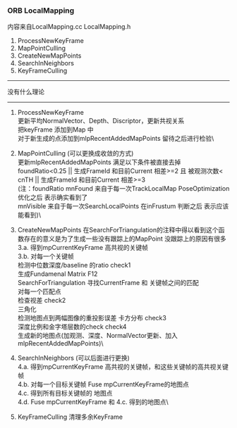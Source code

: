 <!--
 * @Author: Liu Weilong
 * @Date: 2021-01-28 15:08:16
 * @LastEditors: Liu Weilong 
 * @LastEditTime: 2021-01-29 14:22:25
 * @FilePath: /3rd-test-learning/31. orb_slam_related/doc/ORB_mapping.md
 * @Description: 
-->
### ORB LocalMapping
内容来自LocalMapping.cc LocalMapping.h
1. ProcessNewKeyFrame
2. MapPointCulling
3. CreateNewMapPoints
4. SearchInNeighbors
5. KeyFrameCulling
   
------
没有什么理论

------
1. ProcessNewKeyFrame\
   更新平均NormalVector、Depth、Discriptor，更新共视关系\
   把keyFrame 添加到Map 中\
   对于新生成的点添加到mlpRecentAddedMapPoints 留待之后进行检验\
2. MapPointCulling (可以更换成收敛的方式)\
   更新mlpRecentAddedMapPoints 满足以下条件被直接去掉\
   foundRatio<0.25 || 生成FrameId 和目前Current 相差>=2 且 被观测次数< cnTH || 生成FrameId 和目前Current 相差>=3\
   (注：foundRatio  mnFound 来自于每一次TrackLocalMap PoseOptimization 优化之后 表示确实看到了\
                   mnVisible 来自于每一次SearchLocalPoints 在inFrustum 判断之后 表示应该能看到)\
3. CreateNewMapPoints 在SearchForTriangulation的注释中得以看到这个函数存在的意义是为了生成一些没有跟踪上的MapPoint 没跟踪上的原因有很多\
3.a. 得到mpCurrentKeyFrame 高共视的关键帧\
3.b. 对每一个关键帧\
     检测中位数深度/baseline 的ratio check1\
     生成Fundamenal Matrix F12\
     SearchForTriangulation 寻找CurrentFrame 和 关键帧之间的匹配\
     对每一个匹配点\
        检查视差 check2\
        三角化\
        检测地图点到两幅图像的重投影误差    卡方分布 check3 \
        深度比例和金字塔层数的check             check4\
        生成新的地图点(加观测、深度、NormalVector更新、加入mlpRecentAddedMapPoints)\
4. SearchInNeighbors (可以后面进行更换)\
4.a. 得到mpCurrentKeyFrame 高共视的关键帧，和这些关键帧的高共视关键帧\
4.b. 对每一个目标关键帧 Fuse mpCurrentKeyFrame的地图点\
4.c. 得到所有目标关键帧的 地图点\
4.d. Fuse   mpCurrentKeyFrame 和 4.c. 得到的地图点\

5. KeyFrameCulling 清理多余KeyFrame
   